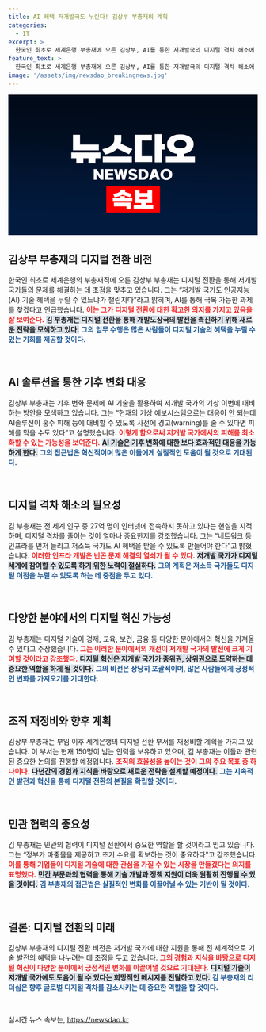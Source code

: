 ```yaml
---
title: AI 혜택 저개발국도 누린다! 김상부 부총재의 계획
categories:
  - IT
excerpt: >
  한국인 최초로 세계은행 부총재에 오른 김상부, AI를 통한 저개발국의 디지털 격차 해소에 나선다! 홍수와 기상 이변 미리 경고, 빈곤 퇴치 이끌 것. 클릭하고 더 알아보세요!
feature_text: >
  한국인 최초로 세계은행 부총재에 오른 김상부, AI를 통한 저개발국의 디지털 격차 해소에 나선다! 홍수와 기상 이변 미리 경고, 빈곤 퇴치 이끌 것. 클릭하고 더 알아보세요!
image: '/assets/img/newsdao_breakingnews.jpg'
---
```


<p><img src="/assets/img/newsdao_breakingnews.jpg" alt="ranknews 속보" /></p>

<h2 data-ke-size="size26">김상부 부총재의 디지털 전환 비전</h2>

<p data-ke-size="size16">한국인 최초로 세계은행의 부총재직에 오른 김상부 부총재는 디지털 전환을 통해 저개발 국가들의 문제를 해결하는 데 초점을 맞추고 있습니다. 그는 “저개발 국가도 인공지능(AI) 기술 혜택을 누릴 수 있느냐가 챌린지다”라고 밝히며, AI를 통해 극복 가능한 과제를 찾겠다고 언급했습니다. <b><span style="color: #ee2323;">이는 그가 디지털 전환에 대한 확고한 의지를 가지고 있음을 잘 보여준다.</span></b> <b><span style="background-color: #21538527;">김 부총재는 디지털 전환을 통해 개발도상국의 발전을 촉진하기 위해 새로운 전략을 모색하고 있다.</span></b> <b><span style="color: #1a5490;">그의 임무 수행은 많은 사람들이 디지털 기술의 혜택을 누릴 수 있는 기회를 제공할 것이다.</span></b></p>

<p data-ke-size="size16">&nbsp;</p>

<h2 data-ke-size="size26">AI 솔루션을 통한 기후 변화 대응</h2>

<p data-ke-size="size16">김상부 부총재는 기후 변화 문제에 AI 기술을 활용하여 저개발 국가의 기상 이변에 대비하는 방안을 모색하고 있습니다. 그는 “현재의 기상 예보시스템으로는 대응이 안 되는데 AI솔루션이 홍수 피해 등에 대비할 수 있도록 사전에 경고(warning)를 줄 수 있다면 피해를 막을 수도 있다”고 설명했습니다. <b><span style="color: #ee2323;">이렇게 함으로써 저개발 국가에서의 피해를 최소화할 수 있는 가능성을 보여준다.</span></b> <b><span style="background-color: #21538527;">AI 기술은 기후 변화에 대한 보다 효과적인 대응을 가능하게 한다.</span></b> <b><span style="color: #1a5490;">그의 접근법은 혁신적이며 많은 이들에게 실질적인 도움이 될 것으로 기대된다.</span></b></p>

<p data-ke-size="size16">&nbsp;</p>

<h2 data-ke-size="size26">디지털 격차 해소의 필요성</h2>

<p data-ke-size="size16">김 부총재는 전 세계 인구 중 27억 명이 인터넷에 접속하지 못하고 있다는 현실을 지적하며, 디지털 격차를 줄이는 것이 얼마나 중요한지를 강조했습니다. 그는 “네트워크 등 인프라를 먼저 늘리고 저소득 국가도 AI 혜택을 받을 수 있도록 만들어야 한다”고 밝혔습니다. <b><span style="color: #ee2323;">이러한 인프라 개발은 빈곤 문제 해결의 열쇠가 될 수 있다.</span></b> <b><span style="background-color: #21538527;">저개발 국가가 디지털 세계에 참여할 수 있도록 하기 위한 노력이 절실하다.</span></b> <b><span style="color: #1a5490;">그의 계획은 저소득 국가들도 디지털 이점을 누릴 수 있도록 하는 데 중점을 두고 있다.</span></b></p>

<p data-ke-size="size16">&nbsp;</p>

<h2 data-ke-size="size26">다양한 분야에서의 디지털 혁신 가능성</h2>

<p data-ke-size="size16">김 부총재는 디지털 기술이 경제, 교육, 보건, 금융 등 다양한 분야에서의 혁신을 가져올 수 있다고 주장했습니다. <b><span style="color: #ee2323;">그는 이러한 분야에서의 개선이 저개발 국가의 발전에 크게 기여할 것이라고 강조했다.</span></b> <b><span style="background-color: #21538527;">디지털 혁신은 저개발 국가가 중위권, 상위권으로 도약하는 데 중요한 역할을 하게 될 것이다.</span></b> <b><span style="color: #1a5490;">그의 비전은 상당히 포괄적이며, 많은 사람들에게 긍정적인 변화를 가져오기를 기대한다.</span></b></p>

<p data-ke-size="size16">&nbsp;</p>

<h2 data-ke-size="size26">조직 재정비와 향후 계획</h2>

<p data-ke-size="size16">김상부 부총재는 부임 이후 세계은행의 디지털 전환 부서를 재정비할 계획을 가지고 있습니다. 이 부서는 현재 150명이 넘는 인력을 보유하고 있으며, 김 부총재는 이들과 관련된 중요한 논의를 진행할 예정입니다. <b><span style="color: #ee2323;">조직의 효율성을 높이는 것이 그의 주요 목표 중 하나이다.</span></b> <b><span style="background-color: #21538527;">다년간의 경험과 지식을 바탕으로 새로운 전략을 설계할 예정이다.</span></b> <b><span style="color: #1a5490;">그는 지속적인 발전과 혁신을 통해 디지털 전환의 본질을 확립할 것이다.</span></b></p>

<p data-ke-size="size16">&nbsp;</p>

<h2 data-ke-size="size26">민관 협력의 중요성</h2>

<p data-ke-size="size16">김 부총재는 민관의 협력이 디지털 전환에서 중요한 역할을 할 것이라고 믿고 있습니다. 그는 “정부가 마중물을 제공하고 초기 수요를 확보하는 것이 중요하다”고 강조했습니다. <b><span style="color: #ee2323;">이를 통해 기업들이 디지털 기술에 대한 관심을 가질 수 있는 시장을 만들겠다는 의지를 표명했다.</span></b> <b><span style="background-color: #21538527;">민간 부문과의 협력을 통해 기술 개발과 정책 지원이 더욱 원활히 진행될 수 있을 것이다.</span></b> <b><span style="color: #1a5490;">김 부총재의 접근법은 실질적인 변화를 이끌어낼 수 있는 기반이 될 것이다.</span></b></p>

<p data-ke-size="size16">&nbsp;</p>

<h2 data-ke-size="size26">결론: 디지털 전환의 미래</h2>

<p data-ke-size="size16">김상부 부총재의 디지털 전환 비전은 저개발 국가에 대한 지원을 통해 전 세계적으로 기술 발전의 혜택을 나누려는 데 초점을 두고 있습니다. <b><span style="color: #ee2323;">그의 경험과 지식을 바탕으로 디지털 혁신이 다양한 분야에서 긍정적인 변화를 이끌어낼 것으로 기대된다.</span></b> <b><span style="background-color: #21538527;">디지털 기술이 저개발 국가에도 도움이 될 수 있다는 희망적인 메시지를 전달하고 있다.</span></b> <b><span style="color: #1a5490;">김 부총재의 리더십은 향후 글로벌 디지털 격차를 감소시키는 데 중요한 역할을 할 것이다.</span></b></p>

<p data-ke-size="size16">&nbsp;</p>
실시간 뉴스 속보는, <a href="https://newsdao.kr" rel="dofollow">https://newsdao.kr</a>


